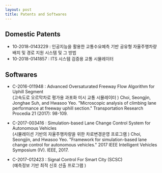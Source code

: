 ```yaml
---
layout: post
title: Patents and Softwares
---
```




## Domestic Patents
* 10-2018-0143229 : 인공지능을 활용한 교통수요예측 기반 공유형 자율주행차량 배치 및 경로 지원 시스템 및 그 방법 
* 10-2018-0141857 : ITS 시스템 검증용 교통 시뮬레이터

## Softwares

*  C-2016-011948 : Advanced Oversaturated Freeway Flow Algorithm for Uphill Segment <br> (고속도로 오르막차로 평가용 과포화 미시 교통 시뮬레이터 )
Choi, Seongjin, Jonghae Suh, and Hwasoo Yeo. "Microscopic analysis of climbing lane performance at freeway uphill section." Transportation Research Procedia 21 (2017): 98-109.


*  C-2017-003416 : Simulation-based Lane Change Control System for Autonomous Vehicles  <br> (시뮬레이션 기반의 자율주행차량을 위한 차로변경운영 프로그램 )
Choi, Seongjin, and Hwasoo Yeo. "Framework for simulation-based lane change control for autonomous vehicles." 2017 IEEE Intelligent Vehicles Symposium (IV). IEEE, 2017.


*  C-2017-012423 : Signal Control For Smart City (SCSC)  <br> (예측정보 기반 최적 신호 산출 프로그램 )











